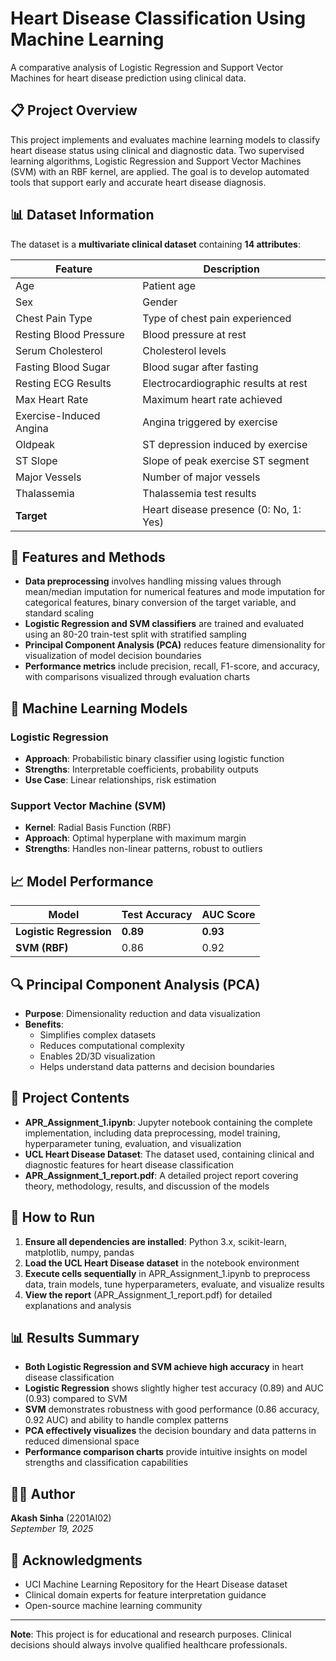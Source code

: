 # Heart Disease Classification Using Machine Learning

A comparative analysis of Logistic Regression and Support Vector Machines for heart disease prediction using clinical data.

## 📋 Project Overview

This project implements and evaluates machine learning models to classify heart disease status using clinical and diagnostic data. Two supervised learning algorithms, Logistic Regression and Support Vector Machines (SVM) with an RBF kernel, are applied. The goal is to develop automated tools that support early and accurate heart disease diagnosis.

## 📊 Dataset Information

The dataset is a **multivariate clinical dataset** containing **14 attributes**:

| Feature | Description |
|---------|-------------|
| Age | Patient age |
| Sex | Gender |
| Chest Pain Type | Type of chest pain experienced |
| Resting Blood Pressure | Blood pressure at rest |
| Serum Cholesterol | Cholesterol levels |
| Fasting Blood Sugar | Blood sugar after fasting |
| Resting ECG Results | Electrocardiographic results at rest |
| Max Heart Rate | Maximum heart rate achieved |
| Exercise-Induced Angina | Angina triggered by exercise |
| Oldpeak | ST depression induced by exercise |
| ST Slope | Slope of peak exercise ST segment |
| Major Vessels | Number of major vessels |
| Thalassemia | Thalassemia test results |
| **Target** | Heart disease presence (0: No, 1: Yes) |

## 🔧 Features and Methods

- **Data preprocessing** involves handling missing values through mean/median imputation for numerical features and mode imputation for categorical features, binary conversion of the target variable, and standard scaling
- **Logistic Regression and SVM classifiers** are trained and evaluated using an 80-20 train-test split with stratified sampling
- **Principal Component Analysis (PCA)** reduces feature dimensionality for visualization of model decision boundaries
- **Performance metrics** include precision, recall, F1-score, and accuracy, with comparisons visualized through evaluation charts

## 🤖 Machine Learning Models

### Logistic Regression
- **Approach**: Probabilistic binary classifier using logistic function
- **Strengths**: Interpretable coefficients, probability outputs
- **Use Case**: Linear relationships, risk estimation

### Support Vector Machine (SVM)
- **Kernel**: Radial Basis Function (RBF)
- **Approach**: Optimal hyperplane with maximum margin
- **Strengths**: Handles non-linear patterns, robust to outliers

## 📈 Model Performance

| Model | Test Accuracy | AUC Score |
|-------|---------------|-----------|
| **Logistic Regression** | **0.89** | **0.93** |
| **SVM (RBF)** | 0.86 | 0.92 |

## 🔍 Principal Component Analysis (PCA)

- **Purpose**: Dimensionality reduction and data visualization
- **Benefits**: 
  - Simplifies complex datasets
  - Reduces computational complexity
  - Enables 2D/3D visualization
  - Helps understand data patterns and decision boundaries

## 📁 Project Contents

- **APR_Assignment_1.ipynb**: Jupyter notebook containing the complete implementation, including data preprocessing, model training, hyperparameter tuning, evaluation, and visualization
- **UCL Heart Disease Dataset**: The dataset used, containing clinical and diagnostic features for heart disease classification
- **APR_Assignment_1_report.pdf**: A detailed project report covering theory, methodology, results, and discussion of the models

## 🚀 How to Run

1. **Ensure all dependencies are installed**: Python 3.x, scikit-learn, matplotlib, numpy, pandas
2. **Load the UCL Heart Disease dataset** in the notebook environment
3. **Execute cells sequentially** in APR_Assignment_1.ipynb to preprocess data, train models, tune hyperparameters, evaluate, and visualize results
4. **View the report** (APR_Assignment_1_report.pdf) for detailed explanations and analysis

## 📊 Results Summary

- **Both Logistic Regression and SVM achieve high accuracy** in heart disease classification
- **Logistic Regression** shows slightly higher test accuracy (0.89) and AUC (0.93) compared to SVM
- **SVM** demonstrates robustness with good performance (0.86 accuracy, 0.92 AUC) and ability to handle complex patterns
- **PCA effectively visualizes** the decision boundary and data patterns in reduced dimensional space
- **Performance comparison charts** provide intuitive insights on model strengths and classification capabilities

## 👨‍💻 Author

**Akash Sinha** (2201AI02)  
*September 19, 2025*

## 🙏 Acknowledgments

- UCI Machine Learning Repository for the Heart Disease dataset
- Clinical domain experts for feature interpretation guidance
- Open-source machine learning community

---

**Note**: This project is for educational and research purposes. Clinical decisions should always involve qualified healthcare professionals.
